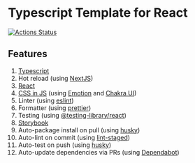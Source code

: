 # Typescript Template for React

[![Actions Status](https://github.com/MarkSFrancis/ts-react-template/workflows/Build/badge.svg)](https://github.com/MarkSFrancis/ts-react-template/actions)

## Features

1. [Typescript](https://www.typescriptlang.org/)
1. Hot reload (using [NextJS](https://nextjs.org/))
1. [React](https://reactjs.org/)
1. [CSS in JS](https://en.wikipedia.org/wiki/CSS-in-JS) (using [Emotion](https://emotion.sh/) and [Chakra UI](https://chakra-ui.com/))
1. Linter (using [eslint](https://eslint.org/))
1. Formatter (using [prettier](https://prettier.io/))
1. Testing (using [@testing-library/react](https://testing-library.com/))
1. [Storybook](https://storybook.js.org/)
1. Auto-package install on pull (using [husky](https://typicode.github.io/husky))
1. Auto-lint on commit (using [lint-staged](https://github.com/okonet/lint-staged))
1. Auto-test on push (using [husky](https://typicode.github.io/husky))
1. Auto-update dependencies via PRs (using [Dependabot](https://dependabot.com/))
